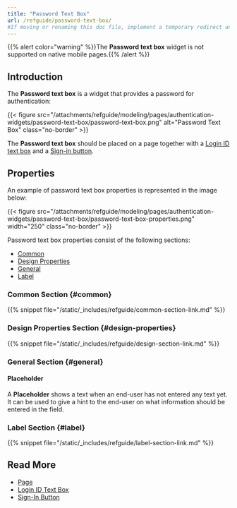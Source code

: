 ```yaml
---
title: "Password Text Box"
url: /refguide/password-text-box/
#If moving or renaming this doc file, implement a temporary redirect and let the respective team know they should update the URL in the product. See Mapping to Products for more details.
---
```


{{% alert color="warning" %}}The **Password text box** widget is not supported on native mobile pages.{{% /alert %}}

## Introduction

The **Password text box** is a widget that provides a password for authentication:

{{< figure src="/attachments/refguide/modeling/pages/authentication-widgets/password-text-box/password-text-box.png" alt="Password Text Box" class="no-border" >}}

The **Password text box** should be placed on a page together with a [Login ID text box](/refguide/login-id-text-box/) and a [Sign-in button](/refguide/sign-in-button/).

## Properties

An example of password text box properties is represented in the image below:

{{< figure src="/attachments/refguide/modeling/pages/authentication-widgets/password-text-box/password-text-box-properties.png"   width="250"  class="no-border" >}}

Password text box properties consist of the following sections:

* [Common](#common) 
* [Design Properties](#design-properties)
* [General](#general)
* [Label](#label)

### Common Section {#common}

{{% snippet file="/static/_includes/refguide/common-section-link.md" %}}

### Design Properties Section {#design-properties}

{{% snippet file="/static/_includes/refguide/design-section-link.md" %}}

### General Section {#general}

#### Placeholder

A **Placeholder** shows a text when an end-user has not entered any text yet. It can be used to give a hint to the end-user on what information should be entered in the field.

### Label Section {#label}

{{% snippet file="/static/_includes/refguide/label-section-link.md" %}}

## Read More

* [Page](/refguide/page/)
* [Login ID Text Box](/refguide/login-id-text-box/)
* [Sign-In Button](/refguide/sign-in-button/)
